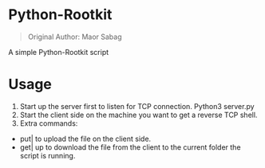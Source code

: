 # Python-Rootkit
> Original Author: Maor Sabag
> 
A simple Python-Rootkit script

# Usage

1. Start up the server first to listen for TCP connection. Python3 server.py
2. Start the client side on the machine you want to get a reverse TCP shell.
3. Extra commands:
  - put|<filename> to upload the file on the client side.
  - get|<filename> up to download the file from the client to the current folder the script is running.



